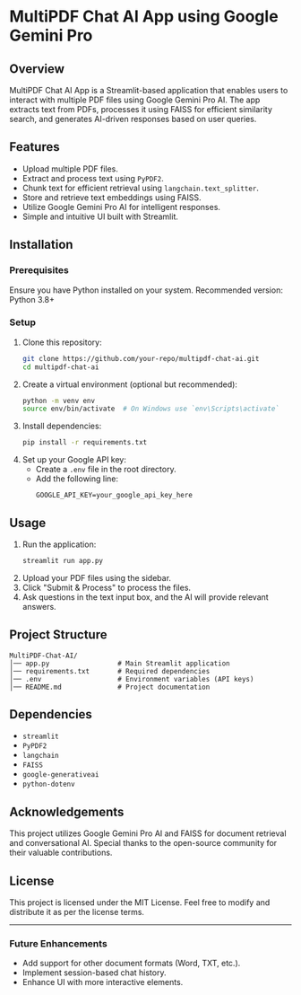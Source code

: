 # MultiPDF Chat AI App using Google Gemini Pro

## Overview
MultiPDF Chat AI App is a Streamlit-based application that enables users to interact with multiple PDF files using Google Gemini Pro AI. The app extracts text from PDFs, processes it using FAISS for efficient similarity search, and generates AI-driven responses based on user queries.

## Features
- Upload multiple PDF files.
- Extract and process text using `PyPDF2`.
- Chunk text for efficient retrieval using `langchain.text_splitter`.
- Store and retrieve text embeddings using FAISS.
- Utilize Google Gemini Pro AI for intelligent responses.
- Simple and intuitive UI built with Streamlit.

## Installation

### Prerequisites
Ensure you have Python installed on your system. Recommended version: Python 3.8+

### Setup
1. Clone this repository:
   ```bash
   git clone https://github.com/your-repo/multipdf-chat-ai.git
   cd multipdf-chat-ai
   ```
2. Create a virtual environment (optional but recommended):
   ```bash
   python -m venv env
   source env/bin/activate  # On Windows use `env\Scripts\activate`
   ```
3. Install dependencies:
   ```bash
   pip install -r requirements.txt
   ```
4. Set up your Google API key:
   - Create a `.env` file in the root directory.
   - Add the following line:
     ```
     GOOGLE_API_KEY=your_google_api_key_here
     ```

## Usage
1. Run the application:
   ```bash
   streamlit run app.py
   ```
2. Upload your PDF files using the sidebar.
3. Click "Submit & Process" to process the files.
4. Ask questions in the text input box, and the AI will provide relevant answers.

## Project Structure
```
MultiPDF-Chat-AI/
│── app.py                 # Main Streamlit application
│── requirements.txt       # Required dependencies
│── .env                   # Environment variables (API keys)
│── README.md              # Project documentation
```

## Dependencies
- `streamlit`
- `PyPDF2`
- `langchain`
- `FAISS`
- `google-generativeai`
- `python-dotenv`

## Acknowledgements
This project utilizes Google Gemini Pro AI and FAISS for document retrieval and conversational AI. Special thanks to the open-source community for their valuable contributions.

## License
This project is licensed under the MIT License. Feel free to modify and distribute it as per the license terms.

---

### Future Enhancements
- Add support for other document formats (Word, TXT, etc.).
- Implement session-based chat history.
- Enhance UI with more interactive elements.

